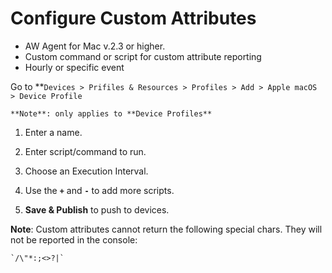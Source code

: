 # Configure Custom Attributes 

-   AW Agent for Mac v.2.3 or higher.
-   Custom command or script for custom attribute reporting
-   Hourly or specific event


Go to **`Devices > Prifiles & Resources > Profiles > Add > Apple macOS > Device
Profile`

    **Note**: only applies to **Device Profiles**

1.  Enter a name.

2.  Enter script/command to run.

3.  Choose an Execution Interval.

4.  Use the **`+`** and **`-`** to add more scripts.

5.  **Save & Publish** to push to devices.

**Note**: Custom attributes cannot return the following special chars. They will
not be reported in the console:

    `/\"*:;<>?|`

